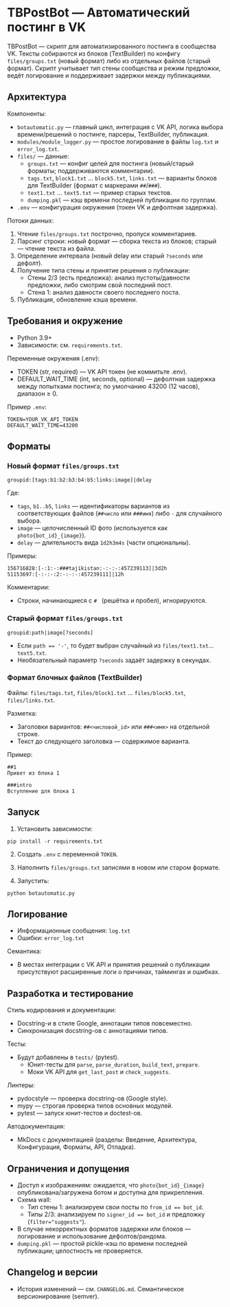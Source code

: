 # TBPostBot — Автоматический постинг в VK

TBPostBot — скрипт для автоматизированного постинга в сообщества VK. Тексты собираются из блоков (TextBuilder) по конфигу `files/groups.txt` (новый формат) либо из отдельных файлов (старый формат). Скрипт учитывает тип стены сообщества и режим предложки, ведёт логирование и поддерживает задержки между публикациями.

## Архитектура

Компоненты:
- `botautomatic.py` — главный цикл, интеграция с VK API, логика выбора времени/решений о постинге, парсеры, TextBuilder, публикация.
- `modules/module_logger.py` — простое логирование в файлы `log.txt` и `error_log.txt`.
- `files/` — данные:
  - `groups.txt` — конфиг целей для постинга (новый/старый форматы; поддерживаются комментарии).
  - `tags.txt`, `block1.txt` … `block5.txt`, `links.txt` — варианты блоков для TextBuilder (формат с маркерами `##`/`###`).
  - `text1.txt` … `text5.txt` — пример старых текстов.
  - `dumping.pkl` — кэш времени последней публикации по группам.
- `.env` — конфигурация окружения (токен VK и дефолтная задержка).

Потоки данных:
1) Чтение `files/groups.txt` построчно, пропуск комментариев.
2) Парсинг строки: новый формат — сборка текста из блоков; старый — чтение текста из файла.
3) Определение интервала (новый delay или старый `?seconds` или дефолт).
4) Получение типа стены и принятие решения о публикации:
   - Стены 2/3 (есть предложка): анализ пустоты/давности предложки, либо смотрим свой последний пост.
   - Стена 1: анализ давности своего последнего поста.
5) Публикация, обновление кэша времени.

## Требования и окружение

- Python 3.9+
- Зависимости: см. `requirements.txt`.

Переменные окружения (.env):
- TOKEN (str, required) — VK API токен (не коммитьте .env).
- DEFAULT_WAIT_TIME (int, seconds, optional) — дефолтная задержка между попытками постинга; по умолчанию 43200 (12 часов), диапазон ≥ 0.

Пример `.env`:
```
TOKEN=YOUR_VK_API_TOKEN
DEFAULT_WAIT_TIME=43200
```

## Форматы

### Новый формат `files/groups.txt`
```
groupid:[tags:b1:b2:b3:b4:b5:links:image]|delay
```
Где:
- `tags`, `b1..b5`, `links` — идентификаторы вариантов из соответствующих файлов (`##число` или `###имя`) либо `-` для случайного выбора.
- `image` — целочисленный ID фото (используется как `photo{bot_id}_{image}`).
- `delay` — длительность вида `1d2h3m4s` (части опциональны).

Примеры:
```
156716828:[-:1:-:###tajikistan:-:-:-:457239113]|3d2h
51153697:[-:-:-:2:-:-:-:457239111]|12h
```

Комментарии:
- Строки, начинающиеся с `# ` (решётка и пробел), игнорируются.

### Старый формат `files/groups.txt`
```
groupid:path|image[?seconds]
```
- Если `path == '-'`, то будет выбран случайный из `files/text1.txt`…`text5.txt`.
- Необязательный параметр `?seconds` задаёт задержку в секундах.

### Формат блочных файлов (TextBuilder)
Файлы: `files/tags.txt`, `files/block1.txt` … `files/block5.txt`, `files/links.txt`.

Разметка:
- Заголовки вариантов: `##<числовой_id>` или `###<имя>` на отдельной строке.
- Текст до следующего заголовка — содержимое варианта.

Пример:
```
##1
Привет из блока 1

###intro
Вступление для блока 1
```

## Запуск

1) Установить зависимости:
```
pip install -r requirements.txt
```

2) Создать `.env` с переменной `TOKEN`.

3) Наполнить `files/groups.txt` записями в новом или старом формате.

4) Запустить:
```
python botautomatic.py
```

## Логирование

- Информационные сообщения: `log.txt`
- Ошибки: `error_log.txt`

Семантика:
- В местах интеграции с VK API и принятия решений о публикации присутствуют расширенные логи о причинах, таймингах и ошибках.

## Разработка и тестирование

Стиль кодирования и документации:
- Docstring-и в стиле Google, аннотации типов повсеместно.
- Синхронизация docstring-ов с аннотациями типов.

Тесты:
- Будут добавлены в `tests/` (pytest).
  - Юнит-тесты для `parse`, `parse_duration`, `build_text`, `prepare`.
  - Моки VK API для `get_last_post` и `check_suggests`.

Линтеры:
- pydocstyle — проверка docstring-ов (Google style).
- mypy — строгая проверка типов основных модулей.
- pytest — запуск юнит-тестов и doctest-ов.

Автодокументация:
- MkDocs с документацией (разделы: Введение, Архитектура, Конфигурация, Форматы, API, Отладка).

## Ограничения и допущения

- Доступ к изображениям: ожидается, что `photo{bot_id}_{image}` опубликована/загружена ботом и доступна для прикрепления.
- Схема wall:
  - Тип стены 1: анализируем свои посты по `from_id == bot_id`.
  - Типы 2/3: анализируем по `signer_id == bot_id` и предложку (`filter="suggests"`).
- В случае некорректных форматов задержки или блоков — логирование и использование дефолтов/рандома.
- `dumping.pkl` — простой pickle-кэш по времени последней публикации; целостность не проверяется.

## Changelog и версии

- История изменений — см. `CHANGELOG.md`. Семантическое версионирование (semver).
